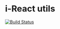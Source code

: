 # i-React utils

[![Build Status](https://travis-ci.org/m-szalik/i-react-utils.svg?branch=master)](https://travis-ci.org/m-szalik/i-react-utils)

